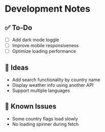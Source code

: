 # Development Notes

## ✅ To-Do

- [ ] Add dark mode toggle
- [ ] Improve mobile responsiveness
- [ ] Optimize loading performance

## 🧠 Ideas

- Add search functionality by country name
- Display weather info using another API
- Support multiple languages

## 🐛 Known Issues

- Some country flags load slowly
- No loading spinner during fetch
